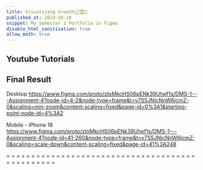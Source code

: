 ```yaml
---
title: Visualizing Growth🔑🎈🏆🌷  
published_at: 2024-10-18
snippet: My Semester 1 Portfolio in Figma
disable_html_sanitization: true
allow_math: true
---
```


## Youtube Tutorials 


## Final Result
Desktop
https://www.figma.com/proto/zloMkcHS06pENk39Uhef1s/DMS-1---Assignment-4?node-id=4-2&node-type=frame&t=v7S5JNicNnW6jcmZ-0&scaling=min-zoom&content-scaling=fixed&page-id=0%3A1&starting-point-node-id=4%3A2 

Mobile - iPhone 16
https://www.figma.com/proto/zloMkcHS06pENk39Uhef1s/DMS-1---Assignment-4?node-id=41-260&node-type=frame&t=v7S5JNicNnW6jcmZ-0&scaling=scale-down&content-scaling=fixed&page-id=41%3A248

= = = = = = = = = = = = = = = = = = = = = = = = = = = = = = = = = = = = = = = = = = = = = = = =